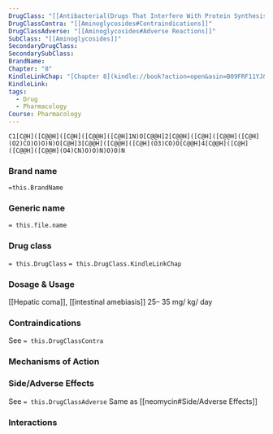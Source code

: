 ```yaml
---
DrugClass: "[[Antibacterial(Drugs That Interfere With Protein Synthesis)]]"
DrugClassContra: "[[Aminoglycosides#Contraindications]]"
DrugClassAdverse: "[[Aminoglycosides#Adverse Reactions]]"
SubClass: "[[Aminoglycosides]]"
SecondaryDrugClass: 
SecondarySubClass: 
BrandName: 
Chapter: "8"
KindleLinkChap: "[Chapter 8](kindle://book?action=open&asin=B09FRF11YJ&location=4155)"
KindleLink: 
tags:
  - Drug
  - Pharmacology
Course: Pharmacology
---
```

```smiles
C1[C@H]([C@@H]([C@H]([C@@H]([C@H]1N)O[C@@H]2[C@@H]([C@H]([C@@H]([C@H](O2)CO)O)O)N)O[C@H]3[C@@H]([C@@H]([C@H](O3)CO)O[C@@H]4[C@@H]([C@H]([C@@H]([C@@H](O4)CN)O)O)N)O)O)N
```

### Brand name
`=this.BrandName`
### Generic name
`= this.file.name`

### Drug class 
`= this.DrugClass`
	`= this.DrugClass.KindleLinkChap`

### Dosage & Usage
 [[Hepatic coma]], [[intestinal amebiasis]]
  25– 35 mg/ kg/ day
### Contraindications
See `= this.DrugClassContra`

### Mechanisms of Action

### Side/Adverse Effects
See `= this.DrugClassAdverse`
Same as [[neomycin#Side/Adverse Effects]]
### Interactions
